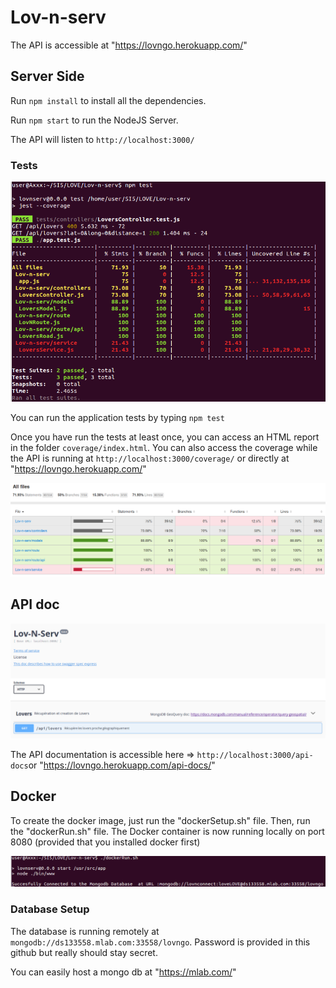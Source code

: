 # Lov-n-serv

The API is accessible at "https://lovngo.herokuapp.com/"

## Server Side

Run `npm install` to install all the dependencies.

Run `npm start` to run the NodeJS Server.

The API will listen to `http://localhost:3000/`

### Tests

![alt text](https://github.com/NicolasBighetti/Lov-n-serv/blob/master/resources/tests-console.png)

You can run the application tests by typing `npm test`

Once you have run the tests at least once, you can access an HTML report in the folder `coverage/index.html`. You can also access the coverage while the API is running at `http://localhost:3000/coverage/` or directly at "https://lovngo.herokuapp.com/"

![alt text](https://github.com/NicolasBighetti/Lov-n-serv/blob/master/resources/lovers_test.png)

## API doc

![alt text](https://github.com/NicolasBighetti/Lov-n-serv/blob/master/resources/lovers_dock.png)

The API documentation is accessible here => `http://localhost:3000/api-docs`or "https://lovngo.herokuapp.com/api-docs/"

## Docker

To create the docker image, just run the "dockerSetup.sh" file. Then, run the "dockerRun.sh" file. The Docker container is now running locally on port 8080 (provided that you installed docker first)

![alt text](https://github.com/NicolasBighetti/Lov-n-serv/blob/master/resources/docker_run.png)


### Database Setup

The database is running remotely at `mongodb://ds133558.mlab.com:33558/lovngo`. Password is provided in this github but really should stay secret.

You can easily host a mongo db at "https://mlab.com/"
